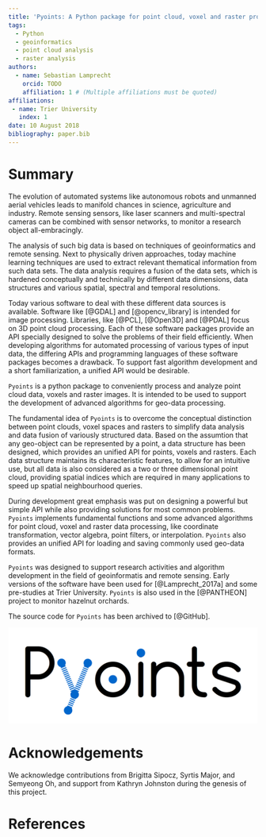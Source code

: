 ```yaml
---
title: 'Pyoints: A Python package for point cloud, voxel and raster processing.'
tags:
  - Python
  - geoinformatics
  - point cloud analysis
  - raster analysis
authors:
  - name: Sebastian Lamprecht
    orcid: TODO
    affiliation: 1 # (Multiple affiliations must be quoted)
affiliations:
 - name: Trier University
   index: 1
date: 10 August 2018
bibliography: paper.bib
---
```



# Summary

The evolution of automated systems like autonomous robots and unmanned aerial 
vehicles leads to manifold chances in science, agriculture and industry.
Remote sensing sensors, like laser scanners and multi-spectral cameras can be
combined with sensor networks, to monitor a research object all-embracingly.

The analysis of such big data is based on techniques of geoinformatics and 
remote sensing. Next to physically driven approaches, today machine learning 
techniques are used to extract relevant thematical information from such data
sets. The data analysis requires a fusion of the data sets, which is hardened
conceptually and technically by different data dimensions, data structures and
various spatial, spectral and temporal resolutions.

Today various software to deal with these different data sources is available.
Software like [@GDAL] and [@opencv_library] is intended for image processing. 
Libraries, like [@PCL], [@Open3D] and [@PDAL] focus on 3D point cloud 
processing. Each of these software packages provide an API specially designed 
to solve the problems of their field efficiently. When developing algorithms 
for automated processing of various types of input data, the differing APIs and
programming languages of these software packages becomes a drawback. To support
fast  algorithm development and a short familiarization, a unified API would be 
desirable.

``Pyoints`` is a python package to conveniently process and analyze point
cloud data, voxels and raster images. It is intended to be used to support
the development of advanced algorithms for geo-data processing.

The fundamental idea of ``Pyoints`` is to overcome the conceptual distinction 
between point clouds, voxel spaces and rasters to simplify data analysis 
and data fusion of variously structured data. Based on the assumtion that any 
geo-object can be represented by a point, a data structure has been designed, 
which provides an unified API for points, voxels and rasters. Each data 
structure maintains its characteristic features, to allow for an intuitive use, 
but all data is also considered as a two or three dimensional point cloud, 
providing spatial indices which are required in many applications to speed up 
spatial neighbourhood queries.

During development great emphasis was put on designing a powerful but simple 
API while also providing solutions for most common problems. ``Pyoints`` 
implements fundamental functions and some advanced algorithms for point cloud, 
voxel and raster data processing, like coordinate transformation, vector
algebra, point filters, or interpolation. ``Pyoints`` also provides an unified 
API for loading and saving commonly used geo-data formats.

``Pyoints`` was designed to support research activities and algorithm
development in the field of geoinformatis and remote sensing. Early versions of 
the software have been used for [@Lamprecht_2017a] and some pre-studies at 
Trier University. ``Pyoints`` is also used in the [@PANTHEON] project to 
monitor hazelnut orchards.

The source code for ``Pyoints`` has been archived to [@GitHub].

![Logo.](figures/logo_pyoints.png)

# Acknowledgements

We acknowledge contributions from Brigitta Sipocz, Syrtis Major, and Semyeong
Oh, and support from Kathryn Johnston during the genesis of this project.

# References
